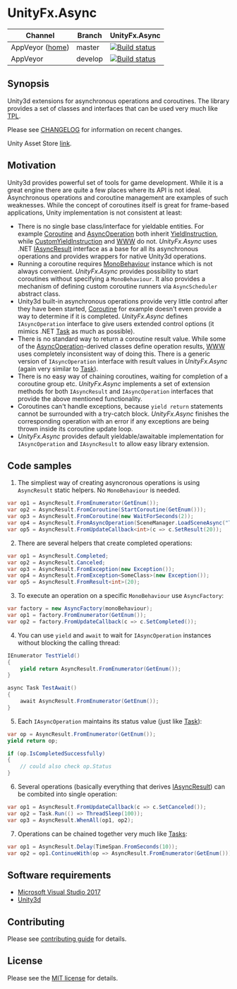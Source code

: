 # UnityFx.Async

Channel  | Branch | UnityFx.Async |
---------|--------|---------------|
AppVeyor ([home](https://ci.appveyor.com/project/Arvtesh/unityfx-async)) | master | [![Build status](https://ci.appveyor.com/api/projects/status/hfmq9vow53al7tpd/branch/master?svg=true)](https://ci.appveyor.com/project/Arvtesh/unityfx-async/branch/master)
AppVeyor | develop | [![Build status](https://ci.appveyor.com/api/projects/status/hfmq9vow53al7tpd/branch/develop?svg=true)](https://ci.appveyor.com/project/Arvtesh/unityfx-async/branch/develop)

## Synopsis

Unity3d extensions for asynchronous operations and coroutines. The library provides a set of classes and interfaces that can be used very much like [TPL](https://msdn.microsoft.com/ru-ru/library/dd460717(v=vs.110).aspx).

Please see [CHANGELOG](CHANGELOG.md) for information on recent changes.

Unity Asset Store [link](https://www.assetstore.unity3d.com/#!/content/96696).

## Motivation

Unity3d provides powerful set of tools for game development. While it is a great engine there are quite a few places where its API is not ideal. Asynchronous operations and coroutine management are examples of such weaknesses. While the concept of coroutines itself is great for frame-based applications, Unity implementation is not consistent at least:
- There is no single base class/interface for yieldable entities. For example [Coroutine](https://docs.unity3d.com/ScriptReference/Coroutine.html) and [AsyncOperation](https://docs.unity3d.com/ScriptReference/AsyncOperation.html) both inherit [YieldInstruction](https://docs.unity3d.com/ScriptReference/YieldInstruction.html), while [CustomYieldInstruction](https://docs.unity3d.com/ScriptReference/CustomYieldInstruction.html) and [WWW](https://docs.unity3d.com/ScriptReference/WWW.html) do not. *UnityFx.Async* uses .NET [IAsyncResult](https://msdn.microsoft.com/en-us/library/system.iasyncresult(v=vs.110).aspx) interface as a base for all its asynchronous operations and provides wrappers for native Unity3d operations.
- Running a coroutine requires [MonoBehaviour](https://docs.unity3d.com/ScriptReference/MonoBehaviour.html) instance which is not always convenient. *UnityFx.Async* provides possibility to start coroutines without specifying a `MonoBehaviour`. It also provides a mechanism of defining custom coroutine runners via `AsyncScheduler` abstract class.
- Unity3d built-in asynchronous operations provide very little control after they have been started, [Coroutine](https://docs.unity3d.com/ScriptReference/Coroutine.html) for example doesn't even provide a way to determine if it is completed. *UnityFx.Async* defines `IAsyncOperation` interface to give users extended control options (it mimics .NET [Task](https://msdn.microsoft.com/ru-ru/library/system.threading.tasks.task(v=vs.110).aspx) as much as possible).
- There is no standard way to return a coroutine result value. While some of the [AsyncOperation](https://docs.unity3d.com/ScriptReference/AsyncOperation.html)-derived classes define operation results, [WWW](https://docs.unity3d.com/ScriptReference/WWW.html) uses completely inconsistent way of doing this. There is a generic version of `IAsyncOperation` interface with result values in *UnityFx.Async* (again very similar to [Task<T>](https://msdn.microsoft.com/ru-ru/library/dd321424(v=vs.110).aspx)).
- There is no easy way of chaining coroutines, waiting for completion of a coroutine group etc. *UnityFx.Async* implements a set of extension methods for both `IAsyncResult` and `IAsyncOperation` interfaces that provide the above mentioned functionality.
- Coroutines can't handle exceptions, because `yield return` statements cannot be surrounded with a try-catch block. *UnityFx.Async* finishes the corresponding operation with an error if any exceptions are being thrown inside its coroutine update loop.
- *UnityFx.Async* provides default yieldable/awaitable implementation for `IAsyncOperation` and `IAsyncResult` to allow easy library extension.

## Code samples

1) The simpliest way of creating asyncronous operations is using `AsyncResult` static helpers. No `MonoBehaviour` is needed.

```csharp
var op1 = AsyncResult.FromEnumerator(GetEnum());
var op2 = AsyncResult.FromCoroutine(StartCoroutine(GetEnum()));
var op3 = AsyncResult.FromCoroutine(new WaitForSeconds(2));
var op4 = AsyncResult.FromAsyncOperation(SceneManager.LoadSceneAsync("TestScene"));
var op5 = AsyncResult.FromUpdateCallback<int>(c => c.SetResult(20));
```

2) There are several helpers that create completed operations:

```csharp
var op1 = AsyncResult.Completed;
var op2 = AsyncResult.Canceled;
var op3 = AsyncResult.FromException(new Exception());
var op4 = AsyncResult.FromException<SomeClass>(new Exception());
var op5 = AsyncResult.FromResult<int>(20);
```

3) To execute an operation on a specific `MonoBehaviour` use `AsyncFactory`:

```csharp
var factory = new AsyncFactory(monoBehaviour);
var op1 = factory.FromEnumerator(GetEnum());
var op2 = factory.FromUpdateCallback(c => c.SetCompleted());
```

4) You can use `yield` and `await` to wait for `IAsyncOperation` instances without blocking the calling thread:

```csharp
IEnumerator TestYield()
{
	yield return AsyncResult.FromEnumerator(GetEnum());
}

async Task TestAwait()
{
	await AsyncResult.FromEnumerator(GetEnum());
}
```

5) Each `IAsyncOperation` maintains its status value (just like [Task](https://msdn.microsoft.com/ru-ru/library/system.threading.tasks.task(v=vs.110).aspx)):

```csharp
var op = AsyncResult.FromEnumerator(GetEnum());
yield return op;

if (op.IsCompletedSuccessfully)
{
	// could also check op.Status
}
```

6) Several operations (basically everything that derives [IAsyncResult](https://msdn.microsoft.com/en-us/library/system.iasyncresult(v=vs.110).aspx)) can be combited into single operation:

```csharp
var op1 = AsyncResult.FromUpdateCallback(c => c.SetCanceled());
var op2 = Task.Run(() => ThreadSleep(100));
var op3 = AsyncResult.WhenAll(op1, op2);
```

7) Operations can be chained together very much like [Tasks](https://msdn.microsoft.com/ru-ru/library/system.threading.tasks.task(v=vs.110).aspx):

```csharp
var op1 = AsyncResult.Delay(TimeSpan.FromSeconds(10));
var op2 = op1.ContinueWith(op => AsyncResult.FromEnumerator(GetEnum()));
```

## Software requirements

- [Microsoft Visual Studio 2017](https://www.visualstudio.com/vs/community/)
- [Unity3d](https://store.unity.com/)

## Contributing

Please see [contributing guide](CONTRIBUTING.md) for details.

## License

Please see the [MIT license](LICENSE.md) for details.